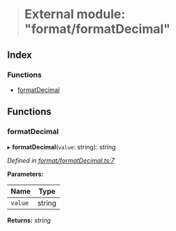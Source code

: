 > # External module: "format/formatDecimal"

## Index

### Functions

* [formatDecimal](_format_formatdecimal_.md#formatdecimal)

## Functions

###  formatDecimal

▸ **formatDecimal**(`value`: string): *string*

*Defined in [format/formatDecimal.ts:7](https://github.com/polkadot-js/common/blob/1d0a4e7/packages/util/src/format/formatDecimal.ts#L7)*

**Parameters:**

Name | Type |
------ | ------ |
`value` | string |

**Returns:** *string*